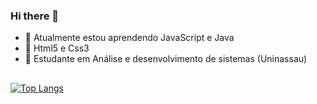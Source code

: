 ### Hi there 👋


 - 🌱 Atualmente estou aprendendo JavaScript e Java 
 - 🧠 Html5 e Css3
 - 📗 Estudante em Análise e desenvolvimento de sistemas (Uninassau)
  ##
[![Top Langs](https://github-readme-stats.vercel.app/api/top-langs/?username=Joao-Gabriel-Santos&theme=tokyonight)](https://github.com/Joao-Gabriel-Santos/github-readme-stats)

